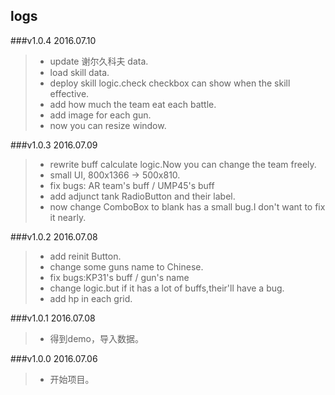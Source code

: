 
logs
-------------

###v1.0.4 2016.07.10

> - update 谢尔久科夫 data.
> - load skill data.
> - deploy skill logic.check checkbox can show when the skill effective.
> - add how much the team eat each battle.
> - add image for each gun.
> - now you can resize window.

###v1.0.3 2016.07.09

> - rewrite buff calculate logic.Now you can change the team freely.
> - small UI, 800x1366 -> 500x810.
> - fix bugs: AR team's buff / UMP45's buff
> - add adjunct tank RadioButton and their label.
> - now change ComboBox to blank has a small bug.I don't want to fix it nearly.

###v1.0.2 2016.07.08

> - add reinit Button.
> - change some guns name to Chinese.
> - fix bugs:KP31's buff / gun's name
> - change logic.but if it has a lot of buffs,their'll have a bug.
> - add hp in each grid.

###v1.0.1 2016.07.08

> - 得到demo，导入数据。

###v1.0.0  2016.07.06

> - 开始项目。
